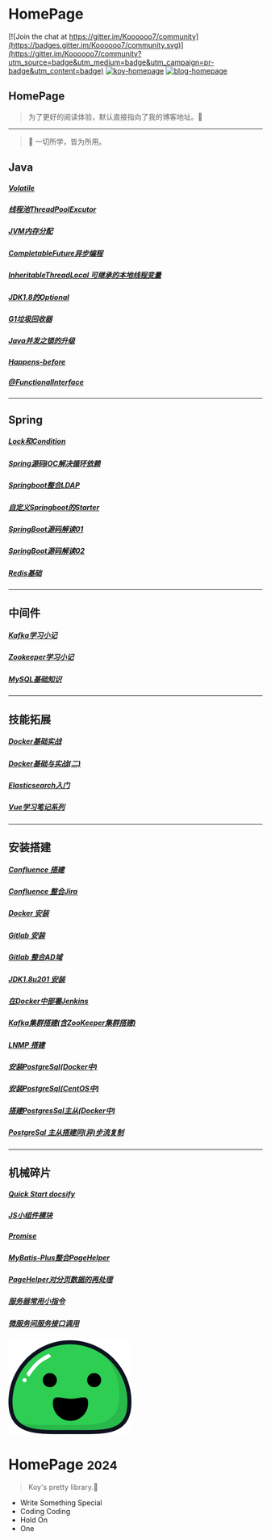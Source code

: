 # HomePage

[![Join the chat at https://gitter.im/Koooooo7/community](https://badges.gitter.im/Koooooo7/community.svg)](https://gitter.im/Koooooo7/community?utm_source=badge&utm_medium=badge&utm_campaign=pr-badge&utm_content=badge)      [![koy-homepage](https://img.shields.io/badge/2021~2024-HomePage-brightgreen)](https://github.com/Koooooo-7)      [![blog-homepage](https://img.shields.io/badge/Blog-HomePage-orange)](https://x.ko8e24.top)

<!-- for github search text -->

## HomePage

> 为了更好的阅读体验，默认直接指向了我的博客地址。:dog:
---

> :wrench: 一切所学，皆为所用。


## Java

##### [Volatile](https://x.ko8e24.top/#/patch/docs/Volatile.md)

##### [线程池ThreadPoolExcutor](https://x.ko8e24.top/#/patch/docs/线程池ThreadPoolExcutor.md)

##### [JVM内存分配](https://x.ko8e24.top/#/patch/docs/JVM小梳理.md)

##### [CompletableFuture异步编程](https://x.ko8e24.top/#/patch/docs/CompletableFuture异步编程.md)

##### [InheritableThreadLocal 可继承的本地线程变量](https://x.ko8e24.top/#/patch/docs/InheritableThreadLocal.md)

##### [JDK1.8的Optional](https://x.ko8e24.top/#/patch/docs/JDK1.8的Optional.md)

##### [G1垃圾回收器](https://x.ko8e24.top/#/patch/docs/G1垃圾回收器.md)

##### [Java并发之锁的升级](https://x.ko8e24.top/#/patch/docs/Java并发之锁的升级.md)

##### [Happens-before](https://x.ko8e24.top/#/patch/docs/Happens-before.md)

##### [@FunctionalInterface](https://x.ko8e24.top/#/patch/docs/@FunctionalInterface.md)
---



## Spring

##### [Lock和Condition](https://x.ko8e24.top/#/patch/docs/Lock和Condition.md)

##### [Spring源码IOC解决循环依赖](https://x.ko8e24.top/#/patch/docs/Spring源码IOC解决循环依赖.md)

##### [Springboot整合LDAP](https://x.ko8e24.top/#/patch/docs/Springboot整合LDAP.md)

##### [自定义Springboot的Starter](https://x.ko8e24.top/#/patch/docs/自定义Springboot的Starter.md)

##### [SpringBoot源码解读01](https://x.ko8e24.top/#/patch/docs/SpringBoot源码01.md)

##### [SpringBoot源码解读02](https://x.ko8e24.top/#/patch/docs/SpringBoot源码02.md)

##### [Redis基础](https://x.ko8e24.top/#/patch/docs/Redis基础.md) 

---



## 中间件

##### [Kafka学习小记](https://x.ko8e24.top/#/patch/docs/Kafka学习小记.md)

##### [Zookeeper学习小记](https://x.ko8e24.top/#/patch/docs/Zookeeper学习小记.md)

##### [MySQL基础知识](https://x.ko8e24.top/#/patch/docs/MySQL基础知识.md)

---



## 技能拓展

##### [Docker基础实战](https://x.ko8e24.top/#/patch/docs/Docker基础实战.md)

##### [Docker基础与实战(二)](https://x.ko8e24.top/#/patch/docs/Docker基础与实战(二).md)

##### [Elasticsearch入门](https://x.ko8e24.top/#/patch/docs/Elasticsearch入门.md)

##### [Vue学习笔记系列](https://x.ko8e24.top/#/insane/2019/Vue学习小记01.md)

---



## 安装搭建

##### [Confluence 搭建](https://x.ko8e24.top/#/build/docs/搭建Confluence.md)

##### [Confluence 整合Jira](https://x.ko8e24.top/#/build/docs/Confluence整合Jira.md)

##### [Docker 安装](https://x.ko8e24.top/#/build/docs/安装Docker.md)

##### [Gitlab 安装](https://x.ko8e24.top/#/build/docs/安装Gitlab.md)

##### [Gitlab 整合AD域](https://x.ko8e24.top/#/build/docs/Gitlab整合AD域.md)

##### [JDK1.8u201 安装](https://x.ko8e24.top/#/build/docs/安装JDK1.8u201.md)

##### [在Docker中部署Jenkins](https://x.ko8e24.top/#/build/docs/在Docker中部署Jenkins.md)

##### [Kafka集群搭建(含ZooKeeper集群搭建)](https://x.ko8e24.top/#/build/docs/Kafka集群搭建(含ZooKeeper集群搭建).md)

##### [LNMP 搭建](https://x.ko8e24.top/#/build/docs/搭建LNMP.md)

##### [安装PostgreSql(Docker中)](https://x.ko8e24.top/#/build/docs/Docker安装PostgreSql.md)

##### [安装PostgreSql(CentOS中)](https://x.ko8e24.top/#/build/docs/安装PostgresSql10.7.md)

##### [搭建PostgresSql主从(Docker中)](https://x.ko8e24.top/#/build/docs/在Docker中搭建Pg主从.md)

##### [PostgreSql 主从搭建同(异)步流复制](https://x.ko8e24.top/#//build/docs/PostgreSql主从搭建同（异）步流复制.md)

---



## 机械碎片

##### [Quick Start docsify](https://x.ko8e24.top/#/patch/docs/Quick-Start-docsify.md)
##### [JS小组件模块](https://x.ko8e24.top/#/patch/docs/JS小组件模块.md)
##### [Promise](https://x.ko8e24.top/#/patch/docs/Promise.md)
##### [MyBatis-Plus整合PageHelper](https://x.ko8e24.top/#/patch/docs/MyBatis-Plus整合PageHelper.md) 
##### [PageHelper对分页数据的再处理](https://x.ko8e24.top/#/patch/docs/PageHelper对分页数据的再处理.md)
##### [服务器常用小指令](https://x.ko8e24.top/#/patch/docs/服务器常用小指令.md)
##### [微服务间服务接口调用](https://x.ko8e24.top/#/patch/docs/微服务间服务接口调用.md)


<!-- cover -->
![logo](docs/_media/icon.svg)

# HomePage <small>2024</small>

> Koy's  pretty  library.:rainbow:

- Write Something Special
- Coding Coding 
- Hold On
- One
